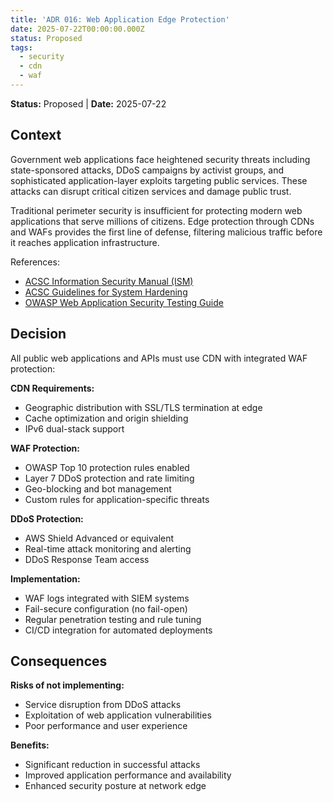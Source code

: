 ```yaml
---
title: 'ADR 016: Web Application Edge Protection'
date: 2025-07-22T00:00:00.000Z
status: Proposed
tags:
  - security
  - cdn
  - waf
---
```



**Status:** Proposed \| **Date:** 2025-07-22

## Context

Government web applications face heightened security threats including
state-sponsored attacks, DDoS campaigns by activist groups, and
sophisticated application-layer exploits targeting public services.
These attacks can disrupt critical citizen services and damage public
trust.

Traditional perimeter security is insufficient for protecting modern web
applications that serve millions of citizens. Edge protection through
CDNs and WAFs provides the first line of defense, filtering malicious
traffic before it reaches application infrastructure.

References:

- [ACSC Information Security Manual
  (ISM)](https://www.cyber.gov.au/resources-business-and-government/essential-cyber-security/ism)
- [ACSC Guidelines for System
  Hardening](https://www.cyber.gov.au/acsc/view-all-content/publications/hardening-linux-workstations-and-servers)
- [OWASP Web Application Security Testing
  Guide](https://owasp.org/www-project-web-security-testing-guide/)

## Decision

All public web applications and APIs must use CDN with integrated WAF
protection:

**CDN Requirements:**

- Geographic distribution with SSL/TLS termination at edge
- Cache optimization and origin shielding
- IPv6 dual-stack support

**WAF Protection:**

- OWASP Top 10 protection rules enabled
- Layer 7 DDoS protection and rate limiting
- Geo-blocking and bot management
- Custom rules for application-specific threats

**DDoS Protection:**

- AWS Shield Advanced or equivalent
- Real-time attack monitoring and alerting
- DDoS Response Team access

**Implementation:**

- WAF logs integrated with SIEM systems
- Fail-secure configuration (no fail-open)
- Regular penetration testing and rule tuning
- CI/CD integration for automated deployments

## Consequences

**Risks of not implementing:**

- Service disruption from DDoS attacks
- Exploitation of web application vulnerabilities
- Poor performance and user experience

**Benefits:**

- Significant reduction in successful attacks
- Improved application performance and availability
- Enhanced security posture at network edge
